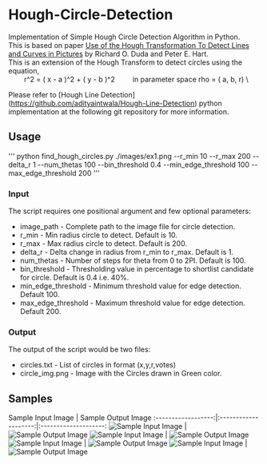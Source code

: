 # Hough-Circle-Detection
Implementation of Simple Hough Circle Detection Algorithm in Python.\
This is based on paper [Use of the Hough Transformation To Detect Lines and Curves in Pictures](/Paper/HoughTransformPaper.pdf) by Richard O. Duda and Peter E. Hart.\
This is an extension of the Hough Transform to detect circles using the equation,\
&nbsp; &nbsp; &nbsp; &nbsp; r^2 = ( x - a )^2 + ( y - b )^2 &nbsp; &nbsp; &nbsp; &nbsp; in parameter space rho = ( a, b, r) \

Please refer to [Hough Line Detection] (https://github.com/adityaintwala/Hough-Line-Detection) python implementation at the following git repository for more information.

## Usage
''' python find_hough_circles.py ./images/ex1.png --r_min 10 --r_max 200 --delta_r 1 --num_thetas 100 --bin_threshold 0.4 --min_edge_threshold 100 --max_edge_threshold 200 '''

### Input
The script requires one positional argument and few optional parameters:
* image_path - Complete path to the image file for circle detection.
* r_min - Min radius circle to detect. Default is 10.
* r_max - Max radius circle to detect. Default is 200.
* delta_r - Delta change in radius from r_min to r_max. Default is 1.
* num_thetas - Number of steps for theta from 0 to 2PI. Default is 100.
* bin_threshold - Thresholding value in percentage to shortlist candidate for circle. Default is 0.4 i.e. 40%.
* min_edge_threshold - Minimum threshold value for edge detection. Default 100.
* max_edge_threshold - Maximum threshold value for edge detection. Default 200.

### Output
The output of the script would be two files:
* circles.txt - List of circles in format (x,y,r,votes)
* circle_img.png - Image with the Circles drawn in Green color.

## Samples
Sample Input Image  |  Sample Output Image
:------------------:|:--------------------:|:--------------------:
![Sample Input Image](/images/ex1.png)  |  ![Sample Output Image](/images/output_ex1.png)
![Sample Input Image](/images/ex2.png)  |  ![Sample Output Image](/images/output_ex2.png)
![Sample Input Image](/images/ex3.png)  |  ![Sample Output Image](/images/output_ex3.png)
![Sample Input Image](/images/standard.png)  |  ![Sample Output Image](/images/output_standard.png)


